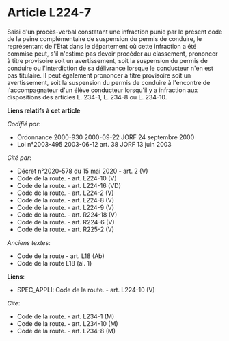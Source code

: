 # Article L224-7

Saisi d'un procès-verbal constatant une infraction punie par le présent code de la peine complémentaire de suspension du
permis de conduire, le représentant de l'Etat dans le département où cette infraction a été commise peut, s'il n'estime pas
devoir procéder au classement, prononcer à titre provisoire soit un avertissement, soit la suspension du permis de conduire
ou l'interdiction de sa délivrance lorsque le conducteur n'en est pas titulaire. Il peut également prononcer à titre
provisoire soit un avertissement, soit la suspension du permis de conduire à l'encontre de l'accompagnateur d'un élève
conducteur lorsqu'il y a infraction aux dispositions des articles L. 234-1, L. 234-8 ou L. 234-10.

**Liens relatifs à cet article**

_Codifié par_:

  - Ordonnance 2000-930 2000-09-22 JORF 24 septembre 2000
  - Loi n°2003-495 2003-06-12 art. 38 JORF 13 juin 2003

_Cité par_:

  - Décret n°2020-578 du 15 mai 2020 - art. 2 (V)
  - Code de la route. - art. L224-10 (V)
  - Code de la route. - art. L224-16 (VD)
  - Code de la route. - art. L224-2 (V)
  - Code de la route. - art. L224-8 (V)
  - Code de la route. - art. L224-9 (V)
  - Code de la route. - art. R224-18 (V)
  - Code de la route. - art. R224-6 (V)
  - Code de la route. - art. R225-2 (V)

_Anciens textes_:

  - Code de la route - art. L18 (Ab)
  - Code de la route L18 (al. 1)

**Liens**:

  - SPEC_APPLI: Code de la route. - art. L224-10 (V)

_Cite_:

  - Code de la route. - art. L234-1 (M)
  - Code de la route. - art. L234-10 (M)
  - Code de la route. - art. L234-8 (M)
